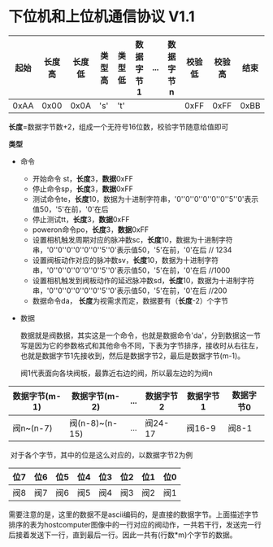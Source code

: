 # 下位机和上位机通信协议 V1.1

| 起始 | 长度高 | 长度低 | 类型高 | 类型低 | 数据字节1 | ...  | 数据字节n | 校验低 | 校验高 | 结束 |
| ---- | ------ | ------ | ------ | ------ | --------- | ---- | --------- | ------ | ------ | ---- |
| 0xAA | 0x00   | 0x0A   | 's'    | 't'    |           |      |           | 0xFF   | 0xFF   | 0xBB |

**长度**=数据字节数+2，组成一个无符号16位数，校验字节随意给值即可

**类型**

- 命令

  - 开始命令 st，**长度**3，**数据**0xFF
  - 停止命令sp，**长度**3，**数据**0xFF
  - 测试命令te，**长度**10，数据为十进制字符串，'0''0''0''0''0''0''5''0'表示值50，'5'在前，'0'在后
  - 停止测试tt，**长度**3，**数据**0xFF
  - poweron命令po，**长度**3，**数据**0xFF
  - 设置相机触发周期对应的脉冲数sc，**长度**10，数据为十进制字符串，'0''0''0''0''0''0''5''0'表示值50，'5'在前，'0'在后 // 1234
  - 设置阀板动作对应的脉冲数sv，**长度**10，数据为十进制字符串，'0''0''0''0''0''0''5''0'表示值50，'5'在前，'0'在后 //1000
  - 设置相机触发到阀板动作的延迟脉冲数sd，**长度**10，数据为十进制字符串，'0''0''0''0''0''0''5''0'表示值50，'5'在前，'0'在后 //200
  - 数据命令da， **长度**为视需求而定，数据要有（**长度**-2）个字节
  
- 数据

  数据就是阀数据，其实这是一个命令，也就是数据命令'da'，分到数据这一节写是因为它的参数格式和其他命令不同，下表为字节排序，接收时从右往左，也就是数据字节1先接收到，然后是数据字节2，最后是数据字节(m-1)。
  
  阀1代表面向各块阀板，最靠近右边的阀，所以最左边的为阀n

| 数据字节(m-1) | 数据字节(m-2)  | ...  | 数据字节2 | 数据字节1 | 数据字节0 |
| ------------- | -------------- | ---- | --------- | --------- | --------- |
| 阀n~(n-7)     | 阀(n-8)~(n-15) | ...  | 阀24-17   | 阀16-9    | 阀8-1     |

​	对于各个字节，其中的位是这么对应的，以数据字节2为例

| 位7  | 位6  | 位5  | 位4  | 位3  | 位2  | 位1  | 位0  |
| ---- | ---- | ---- | ---- | ---- | ---- | ---- | ---- |
| 阀8  | 阀7  | 阀6  | 阀5  | 阀4  | 阀3  | 阀2  | 阀1  |

​	需要注意的是，这里的数据不是ascii编码的，是直接的数据字节。上面描述字节排序的表为hostcomputer图像中的一行对应的阀动作，一共若干行，发送完一行后接着发送下一行，直到最后一行。因此一共有(行数*m)个字节的数据。